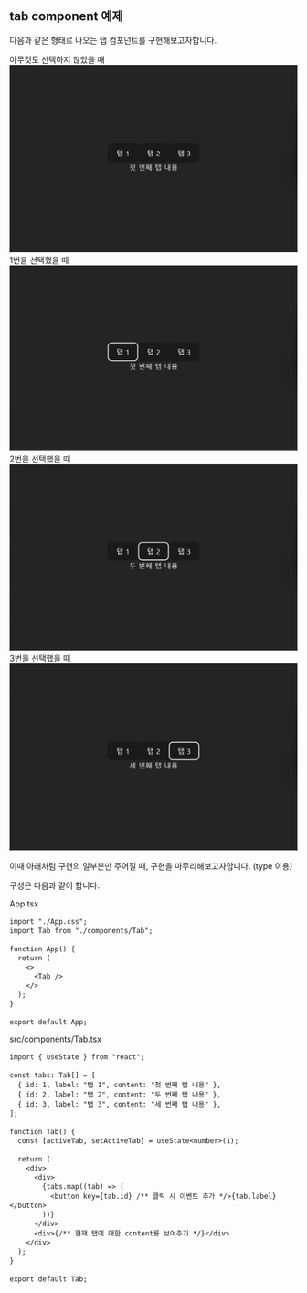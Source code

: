 ## tab component 예제

다음과 같은 형태로 나오는 탭 컴포넌트를 구현해보고자합니다.

아무것도 선택하지 않았을 때
![1.png](../src/assets/1.png)
1번을 선택했을 때
![2.png](../src/assets/2.png)
2번을 선택했을 때
![3.png](../src/assets/3.png)
3번을 선택했을 때
![4.png](../src/assets/4.png)

이때 아래처럼 구현의 일부분만 주어질 때, 구현을 마무리해보고자합니다. (type 이용)

구성은 다음과 같이 합니다.

App.tsx

```tsx
import "./App.css";
import Tab from "./components/Tab";

function App() {
  return (
    <>
      <Tab />
    </>
  );
}

export default App;
```

src/components/Tab.tsx

```tsx
import { useState } from "react";

const tabs: Tab[] = [
  { id: 1, label: "탭 1", content: "첫 번째 탭 내용" },
  { id: 2, label: "탭 2", content: "두 번째 탭 내용" },
  { id: 3, label: "탭 3", content: "세 번째 탭 내용" },
];

function Tab() {
  const [activeTab, setActiveTab] = useState<number>(1);

  return (
    <div>
      <div>
        {tabs.map((tab) => (
          <button key={tab.id} /** 클릭 시 이벤트 추가 */>{tab.label}</button>
        ))}
      </div>
      <div>{/** 현재 탭에 대한 content를 보여주기 */}</div>
    </div>
  );
}

export default Tab;
```
